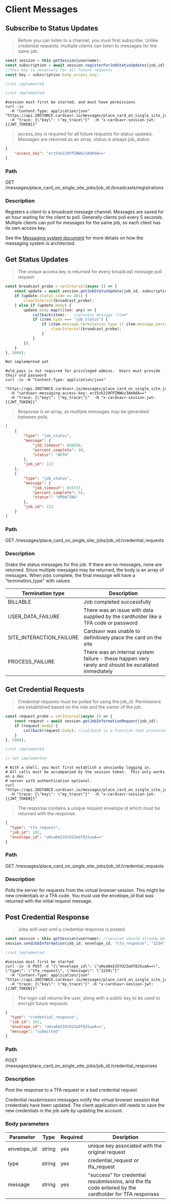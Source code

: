 # Client Messages

## Subscribe to Status Updates

> Before you can listen to a channel, you must first subscribe.  Unlike credential requests, multiple clients can listen to messages for the same job.

```javascript
const session = this.getSession(username);
const subscription = await session.registerForJobStatusUpdates(job_id);
//this key is necessary for all future requests
const key = subscription.body.access_key;
```

```csharp
//not implemented
```

```java
//not implemented
```

```shell
#session must first be started, and must have permissions
curl -iv 
  -H "Content-Type: application/json" "https://api.INSTANCE.cardsavr.io/messages/place_card_on_single_site_jobs/123/broadcasts/registrations" 
  -H "trace: {\"key\": \"my_trace\"}"  -H "x-cardsavr-session-jwt: {{JWT_TOKEN}}"
```

> access_key is required for all future requests for status updates.  Messages are returned as an array.  status is always job_status

```json
{
    "access_key": "erz5nk219FPZNWGv3AbHdA=="
}
```

### Path
GET /messages/place_card_on_single_site_jobs/job_id:/broadcasts/registrations

### Description
Registers a client to a broadcast message channel.  Messages are saved for an hour waiting for the client to poll.  Generally clients poll every 5 seconds.  Multiple clients can poll for messages for the same job, so each client has its own access key.  

<aside class="notice">
See the <a href="https://developers.strivve.com/resources/messaging">Messaging system document</a> for more details on how the messaging system is architected.
</aside>

## Get Status Updates

> The unique access key is returned for every broadcast message poll request

```javascript
const broadcast_probe = setInterval(async () => { 
    const update = await session.getJobStatusUpdate(job_id, subscription.body.access_key);
    if (update.status_code == 401) {
        clearInterval(broadcast_probe);
    } else if (update.body) {
        update.body.map((item: any) => {
            callback(item);   //process message "item"
            if (item.type === "job_status") {
                if (item.message.termination_type || item.message.percent_complete == 100) { //job is completed, stop probing
                    clearInterval(broadcast_probe);
                }
            }
        });
    }
}, 5000);
```

```csharp
Not implemented yet
```

```shell
#old_pass is not required for privileged admins.  Users must provide their old password
curl -iv -H "Content-Type: application/json" 
  "https://api.INSTANCE.cardsavr.io/messages/place_card_on_single_site_jobs/123/broadcasts/" 
  -H "cardsavr-messaging-access-key: erz5nk219FPZNWGv3AbHdA=="
  -H "trace: {\"key\": \"my_trace\"}"  -H "x-cardsavr-session-jwt: {{JWT_TOKEN}}"
```

> Response is an array, as mutliple messages may be generated between polls.

```json
[
    {
        "type": "job_status",
        "message": {
            "job_timeout": 856058,
            "percent_complete": 30,
            "status": "AUTH"            
        },
        "job_id": 123
    },
    {
        "type": "job_status",
        "message": {
            "job_timeout": 855737,
            "percent_complete": 54,
            "status": "UPDATING"            
        },
        "job_id": 123
    }
]
```

### Path
GET /messages/place_card_on_single_site_jobs/job_id:/credential_requests

### Description
Grabs the status messages for this job.  If there are no messages, none are returned.  Since multiple messages may be returned, the body is an array of messages.  When jobs complete, the final message will have a "termination_type" with values:

Termination type | Description
---------------- | -----------
BILLABLE | Job completed successfully
USER_DATA_FAILURE | There was an issue with data supplied by the cardholder like a TFA code or password
SITE_INTERACTION_FAILURE | Cardsavr was unable to definitively place the card on the site
PROCESS_FAILURE | There was an internal system failure - these happen very rarely and should be escallated immediately

## Get Credential Requests

> Credential requests must be polled for using the job_id.  Permissions are established based on the role and the owner of the job.

```javascript
const request_probe = setInterval(async () => { 
    const request = await session.getJobInformationRequest(job_id);
    if (request.body) {
        callback(request.body); //callback is a function that processes the message.
    }
}, 5000);
```

```csharp
//not implemented
```

```java
// not implemented
```

```shell
# With a shell, you must first establish a sessionby logging in.
# All calls must be accompanied by the session token.  This only works on a dev
# server with authentication optional. 
curl "https://api.INSTANCE.cardsavr.io/messages/place_card_on_single_site_jobs/123/broadcasts" 
  -H "trace: {\"key\": \"my_trace\"}"  -H "x-cardsavr-session-jwt: {{JWT_TOKEN}}" 
```


> The response contains a unique request envelope id which must be returned with the response.

```json
{
  "type": "tfa_request",
  "job_id": 101,
  "envelope_id": "uHsa6mI3GYO2ZwOf82SuaA=="
}
```

### Path

GET /messages/place_card_on_single_site_jobs/job_id:/credential_requests

### Description

Polls the server for requests from the virtual browser session.  This might be new credentials or a TFA code.  You must use the envelope_id that was returned with the initial request message.

## Post Credential Response

> Jobs wiill wait until a credential response is posted.

```javascript
const session = this.getSession(username); //session should already be loaded
session.sendJobInformation(job_id, envelope_id, "tfa_response", "1234");
```

```csharp
//not implemented
```

```shell
#session must first be started
curl -iv -X POST -d "{\"envelope_id\": \"uHsa6mI3GYO2ZwOf82SuaA==\", \"type\": \"tfa_request\", \"message\": \"1234\"}" 
  -H "Content-Type: application/json" "https://api.INSTANCE.cardsavr.io/messages/place_card_on_single_site_jobs/123/credential_responses" 
  -H "trace: {\"key\": \"my_trace\"}" -H "x-cardsavr-session-jwt: {{JWT_TOKEN}}"
```

> The login call returns the user, along with a public key to be used to encrypt future requests

```json
{
  "type": "credential_response",
  "job_id": 101,
  "envelope_id": "uHsa6mI3GYO2ZwOf82SuaA==",
  "message": "submitted"
}
```

### Path

POST /messages/place_card_on_single_site_jobs/job_id:/credential_responses

### Description

Post the response to a TFA request or a bad credential request

<aside class="notice">
Credential resubmission messages notify the virtual browser session that credentials have been updated. The client application still needs to save the new credentials in the job safe by updating the account.
</aside>

### Body parameters

Parameter | Type | Required | Desription
-------- | ---- | --------- | ----------
envelope_id | string | yes | unique key associated with the original request
type | string | yes | credential_request or tfa_request
message | string | yes | "success" for credential resubmissions, and the tfa code entered by the cardholder for TFA responses
